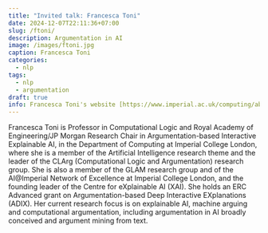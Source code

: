 ```yaml
---
title: "Invited talk: Francesca Toni"
date: 2024-12-07T22:11:36+07:00
slug: /ftoni/
description: Argumentation in AI
image: /images/ftoni.jpg
caption: Francesca Toni
categories:
  - nlp
tags:
  - nlp
  - argumentation
draft: true
info: Francesca Toni's website [https://www.imperial.ac.uk/computing/about/equality-and-diversity/women-in-computing/francesca-toni/](https://www.imperial.ac.uk/computing/about/equality-and-diversity/women-in-computing/francesca-toni/)
---
```


Francesca Toni is Professor in Computational Logic and Royal Academy of Engineering/JP Morgan Research Chair in Argumentation-based Interactive Explainable AI, in the Department of Computing at Imperial College London, where she is a member of the Artificial Intelligence research theme and the leader of the CLArg (Computational Logic and Argumentation) research group.
She is also a member of the GLAM research group and of the AI@Imperial Network of Excellence at Imperial College London, and the founding leader of the Centre for eXplainable AI (XAI).
She holds an ERC Advanced grant on Argumentation-based Deep Interactive EXplanations (ADIX). 
Her current research focus is on explainable AI, machine arguing and computational argumentation, including argumentation in AI broadly conceived and argument mining from text.

